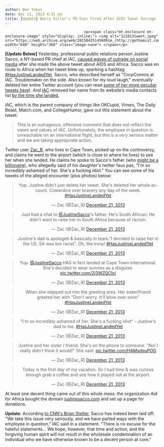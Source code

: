 ```yaml
---
author: Ben Yakas
date: Dec 21, 2013 4:31 pm
title: [Update] Barry Diller's PR Exec Fired After AIDS Tweet Outrage
---
```


	
										<p><span class="mt-enclosure mt-enclosure-image" style="display: inline;"> <img alt="122013tweet.jpeg" src="https://web.archive.org/web/20150425145609im_/http://gothamist.com/attachments/byakas/122013tweet.jpeg" width="640" height="368" class="image-none"> </span></p>

<p><strong>[Update Below]</strong> Yesterday, professional public relations person Justine Sacco, a NY-based PR chief at IAC, <a href="https://web.archive.org/web/20150425145609/http://gothamist.com/2013/12/20/barry_dillers_publicist_thinks_aids.php">caused waves of outrage on social media</a> after she made the above tweet about AIDS and Africa. Sacco was en route to Africa when her tweet blew up, sparking a hashtag <a href="https://web.archive.org/web/20150425145609/https://twitter.com/search?q=%23HasJustineLandedYet&amp;src=hash">#HasJustineLandedYet</a>. Sacco, who described herself as &quot;CorpComms at IAC. Troublemaker on the side. Also known for my loud laugh,&quot; eventually deleted her entire Twitter account (you can read <a href="https://web.archive.org/web/20150425145609/http://gothamist.com/2013/12/20/barry_dillers_publicist_thinks_aids.php">some of her more peculiar tweets here</a>). And <a href="https://web.archive.org/web/20150425145609/http://iac.com/">IAC</a> removed her name from its website&#x2018;s media contacts list <a href="https://web.archive.org/web/20150425145609/http://www.businessinsider.com/justine-sacco-landing-live-tweeting-2013-12">by the time she landed.</a></p>

<p>IAC, which is the parent company of things like OKCupid, Vimeo, The Daily Beast, Match.com, and CollegeHumor, gave out this statement about the tweet:</p>

<blockquote>This is an outrageous, offensive comment that does not reflect the views and values of IAC. Unfortunately, the employee in question is unreachable on an international flight, but this is a very serious matter and we are taking appropriate action.</blockquote>

<p>Twitter user <a href="https://web.archive.org/web/20150425145609/https://twitter.com/Zac_R">Zac_R</a>, who lives in Cape Town, picked up on the controversy, and claims he went to the airport (which is close to where he lives) to see her when she landed. He claims he spoke to Sacco&apos;s father (who <a href="https://web.archive.org/web/20150425145609/https://twitter.com/lea/status/414395473965772800">might be a billionaire</a>), who allegedly said of his daughter&apos;s twitter faux pas, &quot;I&apos;m so incredibly ashamed of her. She&apos;s a fucking idiot.&quot; You can see some of his tweets of the alleged encounter (plus photos) below:</p>

<center><blockquote class="twitter-tweet" lang="en"><p>Yup. Justine didn&apos;t just delete her tweet. She&apos;s deleted her whole account. Cowardice over bravery any day of the week. <a href="https://web.archive.org/web/20150425145609/https://twitter.com/search?q=%23HasJustineLandedYet&amp;src=hash">#HasJustineLandedYet</a></p>&#x2014; Zac (@Zac_R) <a href="https://web.archive.org/web/20150425145609/https://twitter.com/Zac_R/statuses/414263331835637760">December 21, 2013</a></blockquote>
<script async src="//web.archive.org/web/20150425145609js_/http://platform.twitter.com/widgets.js" charset="utf-8"></script></center>

<center><blockquote class="twitter-tweet" lang="en"><p>Just had a chat to <a href="https://web.archive.org/web/20150425145609/https://twitter.com/JustineSacco">@JustineSacco</a>&apos;s father. He&apos;s South African. He didn&apos;t want to raise her in South Africa because of racism.</p>&#x2014; Zac (@Zac_R) <a href="https://web.archive.org/web/20150425145609/https://twitter.com/Zac_R/statuses/414265979615854592">December 21, 2013</a></blockquote>
<script async src="//web.archive.org/web/20150425145609js_/http://platform.twitter.com/widgets.js" charset="utf-8"></script></center>

<center><blockquote class="twitter-tweet" lang="en"><p>Justine&apos;s dad is apologeti &amp; basically in tears.&quot;I decided to raise her in the US. SA was too racist&quot;. Oh, the irony! <a href="https://web.archive.org/web/20150425145609/https://twitter.com/search?q=%23HasJustineLandedYet&amp;src=hash">#HasJustineLandedYet</a></p>&#x2014; Zac (@Zac_R) <a href="https://web.archive.org/web/20150425145609/https://twitter.com/Zac_R/statuses/414267336431251456">December 21, 2013</a></blockquote>
<script async src="//web.archive.org/web/20150425145609js_/http://platform.twitter.com/widgets.js" charset="utf-8"></script></center>

<center><blockquote class="twitter-tweet" lang="en"><p>Yup. <a href="https://web.archive.org/web/20150425145609/https://twitter.com/JustineSacco">@JustineSacco</a> HAS in fact landed at Cape Town international. She&apos;s decided to wear sunnies as a disguise. <a href="https://web.archive.org/web/20150425145609/http://t.co/2I3WZQCIci">pic.twitter.com/2I3WZQCIci</a></p>&#x2014; Zac (@Zac_R) <a href="https://web.archive.org/web/20150425145609/https://twitter.com/Zac_R/statuses/414266460656369664">December 21, 2013</a></blockquote>
<script async src="//web.archive.org/web/20150425145609js_/http://platform.twitter.com/widgets.js" charset="utf-8"></script></center>

<center><blockquote class="twitter-tweet" lang="en"><p>When she stepped out into the greeting area. Her sister/friend greeted her with &quot;Don&apos;t worry. It&apos;ll blow over soon&quot; <a href="https://web.archive.org/web/20150425145609/https://twitter.com/search?q=%23HasJustineLandedYet&amp;src=hash">#HasJustineLandedYet</a></p>&#x2014; Zac (@Zac_R) <a href="https://web.archive.org/web/20150425145609/https://twitter.com/Zac_R/statuses/414267832034394112">December 21, 2013</a></blockquote>
<script async src="//web.archive.org/web/20150425145609js_/http://platform.twitter.com/widgets.js" charset="utf-8"></script></center>

<center><blockquote class="twitter-tweet" lang="en"><p>&quot;I&apos;m so incredibly ashamed of her. She&apos;s a fucking idiot&quot; - Justine&apos;s dad to me. <a href="https://web.archive.org/web/20150425145609/https://twitter.com/search?q=%23HasJustineLandedYet&amp;src=hash">#HasJustineLandedYet</a></p>&#x2014; Zac (@Zac_R) <a href="https://web.archive.org/web/20150425145609/https://twitter.com/Zac_R/statuses/414269991085948929">December 21, 2013</a></blockquote>
<script async src="//web.archive.org/web/20150425145609js_/http://platform.twitter.com/widgets.js" charset="utf-8"></script></center>

<center><blockquote class="twitter-tweet" lang="en"><p>Justine and her sister / friend. She&apos;s on the phone to someone. &quot;No! I really didn&apos;t think it would!&quot; She said. <a href="https://web.archive.org/web/20150425145609/http://t.co/HAMxdquPOG">pic.twitter.com/HAMxdquPOG</a></p>&#x2014; Zac (@Zac_R) <a href="https://web.archive.org/web/20150425145609/https://twitter.com/Zac_R/statuses/414274242222776321">December 21, 2013</a></blockquote>
<script async src="//web.archive.org/web/20150425145609js_/http://platform.twitter.com/widgets.js" charset="utf-8"></script></center>

<center><blockquote class="twitter-tweet" lang="en"><p>Today is the first day of my vacation. So I had time &amp; was curious enough grab a coffee and see how it played out at the airport.</p>&#x2014; Zac (@Zac_R) <a href="https://web.archive.org/web/20150425145609/https://twitter.com/Zac_R/statuses/414277097495220224">December 21, 2013</a></blockquote>
<script async src="//web.archive.org/web/20150425145609js_/http://platform.twitter.com/widgets.js" charset="utf-8"></script></center>

<p>At least one decent thing came out of this whole mess: the organization Aid for Africa bought the domain <a href="https://web.archive.org/web/20150425145609/http://justinesacco.com/">justinesacco.com</a> and set up a page for donations.</p>

<p><strong>Update</strong>: According <a href="https://web.archive.org/web/20150425145609/https://twitter.com/brianstelter/status/414498850733580289">to CNN&apos;s Brian Stelter</a>, Sacco has indeed been laid off:  &quot;We take this issue very seriously, and we have parted ways with the employee in question,&quot; IAC said in a statement. &quot;There is no excuse for the hateful statements... We hope, however, that time and action, and the forgiving human spirit will not result in the wholesale condemnation of an individual who we have otherwise known to be a decent person at core.&quot;</p>					
										
									
				